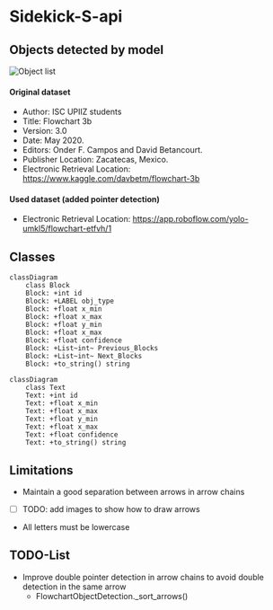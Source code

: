 # Sidekick-S-api

## Objects detected by model
![Object list](https://raw.githubusercontent.com/dbetm/handwritten-flowchart-with-cnn/master/model/set_shapes.png)
#### Original dataset
- Author: ISC UPIIZ students
- Title: Flowchart 3b
- Version: 3.0
- Date: May 2020.
- Editors: Onder F. Campos and David Betancourt.
- Publisher Location: Zacatecas, Mexico.
- Electronic Retrieval Location: https://www.kaggle.com/davbetm/flowchart-3b

#### Used dataset (added pointer detection)
- Electronic Retrieval Location: https://app.roboflow.com/yolo-umkl5/flowchart-etfvh/1

## Classes
```mermaid
classDiagram
    class Block
    Block: +int id
    Block: +LABEL obj_type
    Block: +float x_min
    Block: +float x_max
    Block: +float y_min
    Block: +float x_max
    Block: +float confidence
    Block: +List~int~ Previous_Blocks
    Block: +List~int~ Next_Blocks
    Block: +to_string() string
```
```mermaid
classDiagram
    class Text
    Text: +int id
    Text: +float x_min
    Text: +float x_max
    Text: +float y_min
    Text: +float x_max
    Text: +float confidence
    Text: +to_string() string
```

## Limitations
- Maintain a good separation between arrows in arrow chains
- [ ] TODO: add images to show how to draw arrows
- All letters must be lowercase

## TODO-List
- Improve double pointer detection in arrow chains to avoid double detection in the same arrow
  - FlowchartObjectDetection._sort_arrows()